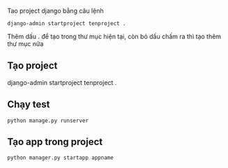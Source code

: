 Tao project django bằng câu lệnh

```
django-admin startproject tenproject .
```
Thêm dấu . để tạo trong thư mục hiện tại, còn bỏ dấu chấm ra thì tạo thêm thư mục nữa 

## Tạo project 
django-admin startproject tenproject .
## Chạy test
``` 
python manage.py runserver
```
## Tạo app trong project
```
python manager.py startapp appname
```
